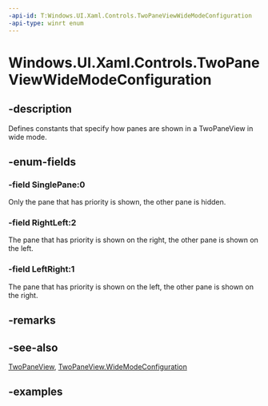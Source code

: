 ```yaml
---
-api-id: T:Windows.UI.Xaml.Controls.TwoPaneViewWideModeConfiguration
-api-type: winrt enum
---
```


<!-- Enumeration syntax.
public enum TwoPaneViewWideModeConfiguration : int 
-->

# Windows.UI.Xaml.Controls.TwoPaneViewWideModeConfiguration

## -description

Defines constants that specify how panes are shown in a TwoPaneView in wide mode.

## -enum-fields

### -field SinglePane:0

Only the pane that has priority is shown, the other pane is hidden.

### -field RightLeft:2

The pane that has priority is shown on the right, the other pane is shown on the left.

### -field LeftRight:1

The pane that has priority is shown on the left, the other pane is shown on the right.

## -remarks

## -see-also

[TwoPaneView](twopaneview.md), [TwoPaneView.WideModeConfiguration](twopaneview_widemodeconfiguration.md)

## -examples

